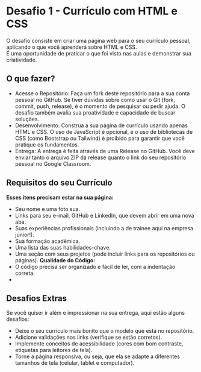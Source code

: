 # Desafio 1 - Currículo com HTML e CSS

O desafio consiste em criar uma página web para o seu currículo pessoal, aplicando o que você aprenderá sobre HTML e CSS.  
É uma oportunidade de praticar o que foi visto nas aulas e demonstrar sua criatividade.  
## O que fazer?
- Acesse o Repositório: Faça um fork deste repositório para a sua conta pessoal no GitHub. Se tiver dúvidas sobre como usar o Git (fork, commit, push, release), é o momento de pesquisar ou pedir ajuda. O desafio também avalia sua proatividade e capacidade de buscar soluções.
- Desenvolvimento: Construa a sua página de currículo usando apenas HTML e CSS. O uso de JavaScript é opcional, e o uso de bibliotecas de CSS (como Bootstrap ou Tailwind) é proibido para garantir que você pratique os fundamentos.
- Entrega: A entrega é feita através de uma Release no GitHub. Você deve enviar tanto o arquivo ZIP da release quanto o link do seu repositório pessoal no Google Classroom.

## Requisitos do seu Currículo
**Esses itens precisam estar na sua página:**
- Seu nome e uma foto sua.
- Links para seu e-mail, GitHub e LinkedIn, que devem abrir em uma nova aba.
- Suas experiências profissionais (incluindo a de trainee aqui na empresa júnior!).
- Sua formação acadêmica.
- Uma lista das suas habilidades-chave.
- Uma seção com seus projetos (pode incluir links para os repositórios ou páginas).
**Qualidade do Código:**
- O código precisa ser organizado e fácil de ler, com a indentação correta.
- 
## Desafios Extras

Se você quiser ir além e impressionar na sua entrega, aqui estão alguns desafios:
- Deixe o seu currículo mais bonito que o modelo que está no repositório.
- Adicione validações nos links (verifique se estão corretos).
- Implemente conceitos de acessibilidade (cores com bom contraste, etiquetas para leitores de tela).
- Torne a página responsiva, ou seja, que ela se adapte a diferentes tamanhos de tela (celular, tablet e computador).
